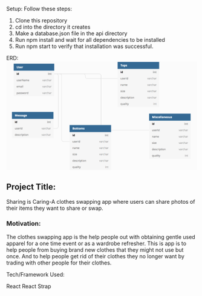 Setup: Follow these steps:
1. Clone this repository
2. cd into the directory it creates
3. Make a database.json file in the api directory
4. Run npm install and wait for all dependencies to be installed
5. Run npm start to verify that installation was successful.

ERD: ![Image description](https://github.com/hspradlin8/ClothesSwap/blob/master/Screen%20Shot%202019-10-16%20at%206.53.44%20PM.png)

## Project Title:
Sharing is Caring-A clothes swapping app where users can share photos of their items they want to share or swap.

### Motivation:
The clothes swapping app is the help people out with obtaining gentle used apparel for a one time event or as a wardrobe refresher. This is app is to help people from buying brand new clothes that they might not use but once. And to help people get rid of their clothes they no longer want by trading with other people for their clothes. 

Tech/Framework Used:

React 
React Strap


